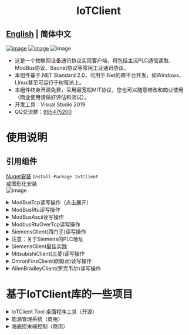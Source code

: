 <h1 align="center">
IoTClient 
</h1>

## [English](README.md) | 简体中文

[![image](https://img.shields.io/nuget/v/IoTClient.svg)](https://www.nuget.org/packages/IoTClient/) [![image](https://img.shields.io/nuget/dt/IoTClient.svg)](https://www.nuget.org/packages/IoTClient/) ![image](https://img.shields.io/github/license/alienwow/SnowLeopard.svg)

- 这是一个物联网设备通讯协议实现客户端，将包括主流PLC通信读取、ModBus协议、Bacnet协议等常用工业通讯协议。
- 本组件基于.NET Standard 2.0，可用于.Net的跨平台开发，如Windows、Linux甚至可运行于树莓派上。
- 本组件终身开源免费，采用最宽松MIT协议，您也可以随意修改和商业使用（商业使用请做好评估和测试）。  
- 开发工具：Visual Studio 2019 
- QQ交流群：[995475200](https://jq.qq.com/?_wv=1027&k=5bz0ne5)  

# 使用说明
## 引用组件
[Nuget安装](https://www.nuget.org/packages/IoTClient/) ```Install-Package IoTClient ```  
或图形化安装   
![image](https://user-images.githubusercontent.com/5820324/68722366-2fc5bf00-05f0-11ea-8282-f2b0a58a9f9d.png)  

<details>
<summary>ModBusTcp读写操作（点击展开）</summary>

## ModBusTcp读写操作
```
//1、实例化客户端 - 输入正确的IP和端口
ModBusTcpClient client = new ModBusTcpClient("127.0.0.1", 502);

//2、写操作 - 参数依次是：地址 、值 、站号 、功能码
client.Write("4", (short)33, 2, 16);

//2.1、【注意】写入数据的时候需要明确数据类型
client.Write("0", (short)33, 2, 16);    //写入short类型数值
client.Write("4", (ushort)33, 2, 16);   //写入ushort类型数值
client.Write("8", (int)33, 2, 16);      //写入int类型数值
client.Write("12", (uint)33, 2, 16);    //写入uint类型数值
client.Write("16", (long)33, 2, 16);    //写入long类型数值
client.Write("20", (ulong)33, 2, 16);   //写入ulong类型数值
client.Write("24", (float)33, 2, 16);   //写入float类型数值
client.Write("28", (double)33, 2, 16);  //写入double类型数值
client.Write("32", true, 2, 5);         //写入线圈类型值
client.Write("100", "orderCode", stationNumber);  //写入字符串

//3、读操作 - 参数依次是：地址 、站号 、功能码
var value = client.ReadInt16("4", 2, 3).Value;

//3.1、其他类型数据读取
client.ReadInt16("0", stationNumber, 3);    //short类型数据读取
client.ReadUInt16("4", stationNumber, 3);   //ushort类型数据读取
client.ReadInt32("8", stationNumber, 3);    //int类型数据读取
client.ReadUInt32("12", stationNumber, 3);  //uint类型数据读取
client.ReadInt64("16", stationNumber, 3);   //long类型数据读取
client.ReadUInt64("20", stationNumber, 3);  //ulong类型数据读取
client.ReadFloat("24", stationNumber, 3);   //float类型数据读取
client.ReadDouble("28", stationNumber, 3);  //double类型数据读取
client.ReadCoil("32", stationNumber, 1);    //线圈类型数据读取
client.ReadDiscrete("32", stationNumber, 2);//离散类型数据读取
client.ReadString("100", stationNumber,10); //读取字符串

//4、如果没有主动Open，则会每次读写操作的时候自动打开自动和关闭连接，这样会使读写效率大大减低。所以建议手动Open和Close。
client.Open();

//5、读写操作都会返回操作结果对象Result
var result = client.ReadInt16("4", 2, 3);
//5.1 读取是否成功（true或false）
var isSucceed = result.IsSucceed;
//5.2 读取失败的异常信息
var errMsg = result.Err;
//5.3 读取操作实际发送的请求报文
var requst  = result.Requst;
//5.4 读取操作服务端响应的报文
var response = result.Response;
//5.5 读取到的值
var value3 = result.Value;

//6、批量读取
var list = new List<ModBusInput>();
list.Add(new ModBusInput()
{
    Address = "2",
    DataType = DataTypeEnum.Int16,
    FunctionCode = 3,
    StationNumber = 1
});
list.Add(new ModBusInput()
{
    Address = "2",
    DataType = DataTypeEnum.Int16,
    FunctionCode = 4,
    StationNumber = 1
});
list.Add(new ModBusInput()
{
    Address = "199",
    DataType = DataTypeEnum.Int16,
    FunctionCode = 3,
    StationNumber = 1
});
var result = client.BatchRead(list);

//7、构造函数其他参数
//IP、端口、超时时间、大小端设置
ModBusTcpClient client = new ModBusTcpClient("127.0.0.1", 502, 1500, EndianFormat.ABCD);
``` 
ModBusTcp更多使用方式，请参考[单元测试](https://github.com/zhaopeiym/IoTClient/blob/master/IoTClient.Tests/Modbus_Tests/ModBusTcpClient_tests.cs)  

</details>

<details>
<summary>ModBusRtu读写操作</summary>

## ModBusRtu读写操作
```
//实例化客户端 - [COM端口名称,波特率,数据位,停止位,奇偶校验]
ModBusRtuClient client = new ModBusRtuClient("COM3", 9600, 8, StopBits.One, Parity.None);

//其他读写操作和ModBusTcpClient的读写操作一致
```
</details>

<details>
<summary>ModBusAscii读写操作</summary>

## ModBusAscii读写操作
```
//实例化客户端 - [COM端口名称,波特率,数据位,停止位,奇偶校验]
ModbusAsciiClient client = new ModbusAsciiClient("COM3", 9600, 8, StopBits.One, Parity.None);

//其他读写操作和ModBusTcpClient的读写操作一致
```
</details>

<details>
<summary>ModbusRtuOverTcp读写操作</summary>

## ModbusRtuOverTcp读写操作
```
//串口透传 即:用Tcp的方式发送Rtu格式报文

//实例化客户端 - IP、端口、超时时间、大小端设置
ModbusRtuOverTcpClient client = new ModbusRtuOverTcpClient("127.0.0.1", 502, 1500, EndianFormat.ABCD);

//其他读写操作和ModBusTcpClient的读写操作一致
```
</details>

<details>
<summary>SiemensClient(西门子)读写操作</summary>

## SiemensClient(西门子)读写操作
```
//1、实例化客户端 - 输入型号、IP和端口
//其他型号：SiemensVersion.S7_200、SiemensVersion.S7_300、SiemensVersion.S7_400、SiemensVersion.S7_1200、SiemensVersion.S7_1500
SiemensClient client = new SiemensClient(SiemensVersion.S7_200Smart, "127.0.0.1",102);

//2、写操作
client.Write("Q1.3", true);
client.Write("V2205", (short)11);
client.Write("V2209", 33);

//3、读操作
var value1 = client.ReadBoolean("Q1.3").Value;
var value2 = client.ReadInt16("V2205").Value;
var value3 = client.ReadInt32("V2209").Value;

//4、如果没有主动Open，则会每次读写操作的时候自动打开自动和关闭连接，这样会使读写效率大大减低。所以建议手动Open和Close。
client.Open();

//5、读写操作都会返回操作结果对象Result
var result = client.ReadInt16("V2205");
//5.1 读取是否成功（true或false）
var isSucceed = result.IsSucceed;
//5.2 读取失败的异常信息
var errMsg = result.Err;
//5.3 读取操作实际发送的请求报文
var requst  = result.Requst;
//5.4 读取操作服务端响应的报文
var response = result.Response;
//5.5 读取到的值
var value4 = result.Value;

```
</details>

<details>
<summary>注意：关于Siemens的PLC地址</summary>

## 注意：关于Siemens的PLC地址
```
VB263、VW263、VD263中的B、W、D分别表示：byte型(8位)、word型(16位)、doubleword型(32位)。

在本组件传入地址的时候不需要带数据类型，直接使用对应方法读取对应类型即可，如：
VB263       - client.ReadByte("V263")
VD263       - client.ReadFloat("V263")
VD263       - client.ReadInt32("V263")
DB108.DBW4  - client.ReadUInt16("DB108.4")
DB1.DBX0.0  - client.ReadBoolean("DB1.0.0")
DB1.DBD0    - client.ReadFloat("DB1.0")
```
|C#数据类型 | smart200 | 1200/1500/300
|---|---|---
|bit | V1.0 | DB1.DBX1.0
|byte | VB1 | DB1.DBB1
|shor <br> ushort  | VW2 | DB1.DBW2
|int <br> uint <br> float | VD4 | DB1.DBD4
</details>

<details>
<summary>SiemensClient最佳实践</summary>

## SiemensClient最佳实践
```
1、什么时候不要主动Open
西门子plc一般最多允许8个长连接。所以当连接数不够用的时候或者做测试的时候就不要主动Open，这样组件会自动Open并即时Close。

2、什么时候主动Open
当长连接数量还够用，且想要提升读写性能。

3、除了主动Open连接，还可以通过批量读写，大幅提升读写性能。
//批量读取
Dictionary<string, DataTypeEnum> addresses = new Dictionary<string, DataTypeEnum>();
addresses.Add("DB4.24", DataTypeEnum.Float);
addresses.Add("DB1.434.0", DataTypeEnum.Bool);
addresses.Add("V4109", DataTypeEnum.Byte);
...
var result = client.BatchRead(addresses);

//批量写入
Dictionary<string, object> addresses = new Dictionary<string, object>();
addresses.Add("DB4.24", (float)1);
addresses.Add("DB4.0", (float)2);
addresses.Add("DB1.434.0", true);
...
var result = client.BatchWrite(addresses);

4、【注意】写入数据的时候需要明确数据类型
client.Write("DB4.12", 9);          //写入的是int类型
client.Write("DB4.12", (float)9);   //写入的是float类型

5、SiemensClient是线程安全类
由于plc长连接有限，SiemensClient被设计成线程安全类。可以把SiemensClient设置成单例，在多个线程之间使用SiemensClient的实例读写操作plc。
```
</details>

<details>
<summary>MitsubishiClient(三菱)读写操作</summary>

## MitsubishiClient(三菱)读写操作
```
//1、实例化客户端 - 输入正确的IP和端口
MitsubishiClient client = new MitsubishiClient(MitsubishiVersion.Qna_3E, "127.0.0.1",6000);

//2、写操作
client.Write("M100", true);
client.Write("D200", (short)11);
client.Write("D210", 33);

//3、读操作
var value1 = client.ReadBoolean("M100").Value;
var value2 = client.ReadInt16("D200").Value;
var value3 = client.ReadInt32("D210").Value;

//4、如果没有主动Open，则会每次读写操作的时候自动打开自动和关闭连接，这样会使读写效率大大减低。所以建议手动Open和Close。
client.Open();

//5、读写操作都会返回操作结果对象Result
var result = client.ReadInt16("D210");
//5.1 读取是否成功（true或false）
var isSucceed = result.IsSucceed;
//5.2 读取失败的异常信息
var errMsg = result.Err;
//5.3 读取操作实际发送的请求报文
var requst  = result.Requst;
//5.4 读取操作服务端响应的报文
var response = result.Response;
//5.5 读取到的值
var value4 = result.Value;
```
</details>

<details>
<summary>OmronFinsClient(欧姆龙)读写操作</summary>

## OmronFinsClient(欧姆龙)读写操作
```
//1、实例化客户端 - 输入正确的IP和端口
OmronFinsClient client = new OmronFinsClient("127.0.0.1",6000);

//2、写操作
client.Write("M100", true);
client.Write("D200", (short)11);
client.Write("D210", 33);

//3、读操作
var value1 = client.ReadBoolean("M100").Value;
var value2 = client.ReadInt16("D200").Value;
var value3 = client.ReadInt32("D210").Value;

//4、如果没有主动Open，则会每次读写操作的时候自动打开自动和关闭连接，这样会使读写效率大大减低。所以建议手动Open和Close。
client.Open();

//5、读写操作都会返回操作结果对象Result
var result = client.ReadInt16("D210");
//5.1 读取是否成功（true或false）
var isSucceed = result.IsSucceed;
//5.2 读取失败的异常信息
var errMsg = result.Err;
//5.3 读取操作实际发送的请求报文
var requst  = result.Requst;
//5.4 读取操作服务端响应的报文
var response = result.Response;
//5.5 读取到的值
var value4 = result.Value;
```
</details>

<details>
<summary>AllenBradleyClient(罗克韦尔)读写操作</summary>

## AllenBradleyClient(罗克韦尔)读写操作
```
//1、实例化客户端 - 输入正确的IP和端口
AllenBradleyClient client = new AllenBradleyClient("127.0.0.1",44818);

//2、写操作 
client.Write("A1", (short)11); 

//3、读操作
var value = client.ReadInt16("A1").Value;

//4、如果没有主动Open，则会每次读写操作的时候自动打开自动和关闭连接，这样会使读写效率大大减低。所以建议手动Open和Close。
client.Open();

//5、读写操作都会返回操作结果对象Result
var result = client.ReadInt16("A1");
//5.1 读取是否成功（true或false）
var isSucceed = result.IsSucceed;
//5.2 读取失败的异常信息
var errMsg = result.Err;
//5.3 读取操作实际发送的请求报文
var requst  = result.Requst;
//5.4 读取操作服务端响应的报文
var response = result.Response;
//5.5 读取到的值
var value4 = result.Value;
```
</details>

# 基于IoTClient库的一些项目
<details>
<summary>IoTClient Tool 桌面程序工具（开源）</summary>

### [IoTClient Tool](https://github.com/zhaopeiym/IoTClient/releases/download/0.4.0/IoTClient.0.4.0.exe) 桌面程序工具，[开源地址](https://github.com/zhaopeiym/IoTClient.Examples)。     

- 1、可用来测试PLC和相关协议的通信 
- 2、可作为IoTClient库使用例子。

![image](https://user-images.githubusercontent.com/5820324/115138587-b7bebc80-a05f-11eb-9f7c-720a88bdca6e.png)  

![image](https://user-images.githubusercontent.com/5820324/115138592-bbeada00-a05f-11eb-9fc4-4b15a426cdb3.png)    

![image](https://user-images.githubusercontent.com/5820324/115138594-bd1c0700-a05f-11eb-8d4b-34a567669e3d.png)

![image](https://user-images.githubusercontent.com/5820324/115138596-bee5ca80-a05f-11eb-9878-9b05a4cfbc0b.png)  

![image](https://user-images.githubusercontent.com/5820324/115138597-c016f780-a05f-11eb-9d09-298a54f55266.png)  

![image](https://user-images.githubusercontent.com/5820324/115138600-c2795180-a05f-11eb-92b0-1a1d278c20c8.png)  

![image](https://user-images.githubusercontent.com/5820324/115138602-c3aa7e80-a05f-11eb-9cd7-be876735a26f.png)  

![image](https://user-images.githubusercontent.com/5820324/115138603-c5744200-a05f-11eb-9cdb-a222aa9b7b25.png)  

![image](https://user-images.githubusercontent.com/5820324/115138606-c73e0580-a05f-11eb-9ca1-5ece1bae8e71.png)  

![image](https://user-images.githubusercontent.com/5820324/115138607-c86f3280-a05f-11eb-83f1-d1706331406a.png)  
</details>

<details>
<summary>能源管理系统（商用）</summary>

### 能源管理（现场-单项目）
![image](https://user-images.githubusercontent.com/5820324/117001443-f10c5300-ad14-11eb-8597-bcc6e573c542.png)  
![image](https://user-images.githubusercontent.com/5820324/117001444-f1a4e980-ad14-11eb-80ea-0972211e46a1.png)   

### 能源管理（云端-多项目）
![image](https://user-images.githubusercontent.com/5820324/117001447-f23d8000-ad14-11eb-9771-1854b13bef4b.png)  
![image](https://user-images.githubusercontent.com/5820324/117001451-f2d61680-ad14-11eb-9507-bf4123e5cbe8.png)  
![image](https://user-images.githubusercontent.com/5820324/117001454-f36ead00-ad14-11eb-8ea1-e993298eca9b.png)  
![image](https://user-images.githubusercontent.com/5820324/117001460-f49fda00-ad14-11eb-8c75-eb88a24983b6.png)  
![image](https://user-images.githubusercontent.com/5820324/117001461-f5d10700-ad14-11eb-9d82-d73a7347ad32.png)  
![image](https://user-images.githubusercontent.com/5820324/117001464-f6699d80-ad14-11eb-8810-50b20f8954ae.png)  

### 能源管理（移动端）
![image](https://user-images.githubusercontent.com/5820324/116964170-796f0180-acdd-11eb-9514-fd9a05c15eae.png)![image](https://user-images.githubusercontent.com/5820324/116964172-7a079800-acdd-11eb-91ac-13c1a321145d.png)![image](https://user-images.githubusercontent.com/5820324/116964174-7aa02e80-acdd-11eb-8051-158f13ed2993.png)![image](https://user-images.githubusercontent.com/5820324/116964175-7b38c500-acdd-11eb-80b4-97827ee03374.png)![image](https://user-images.githubusercontent.com/5820324/116964177-7c69f200-acdd-11eb-94b8-ddbf5081ddaf.png)![image](https://user-images.githubusercontent.com/5820324/116964179-7d028880-acdd-11eb-95c6-601e235e3b6b.png)![image](https://user-images.githubusercontent.com/5820324/116964181-7d9b1f00-acdd-11eb-9914-911167e0af05.png)

</details>

<details>
<summary>海底捞末端控制（商用）</summary>

### 海底捞末端控制-web
![image](https://user-images.githubusercontent.com/5820324/117001939-87d90f80-ad15-11eb-8848-7a4956ba1ce9.png)  
![image](https://user-images.githubusercontent.com/5820324/117001942-87d90f80-ad15-11eb-85b2-778cadaf85ad.png)  
![image](https://user-images.githubusercontent.com/5820324/117001947-890a3c80-ad15-11eb-9e28-57e8b05cd04c.png)  
![image](https://user-images.githubusercontent.com/5820324/117001949-89a2d300-ad15-11eb-9226-2e2683e2cc7f.png)  

### 海底捞末端控制-移动端
![image](https://user-images.githubusercontent.com/5820324/116964517-5002a580-acde-11eb-9bfb-c859a57307c7.png)![image](https://user-images.githubusercontent.com/5820324/116964519-509b3c00-acde-11eb-8245-573ac3fa7f16.png)![image](https://user-images.githubusercontent.com/5820324/116964521-5133d280-acde-11eb-85de-b09dde1ca41e.png)![image](https://user-images.githubusercontent.com/5820324/116964525-51cc6900-acde-11eb-924f-f3320e4a179c.png)

</details>